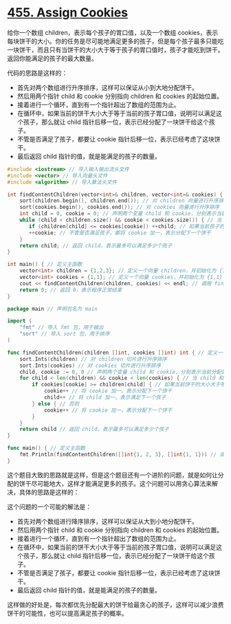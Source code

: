 # [455. Assign Cookies](https://leetcode.com/problems/assign-cookies/)

给你一个数组 children，表示每个孩子的胃口值，以及一个数组 cookies，表示每块饼干的大小。你的任务是尽可能地满足更多的孩子，但是每个孩子最多只能吃一块饼干，而且只有当饼干的大小大于等于孩子的胃口值时，孩子才能吃到饼干。返回你能满足的孩子的最大数量。

代码的思路是这样的：

- 首先对两个数组进行升序排序，这样可以保证从小到大地分配饼干。
- 然后用两个指针 child 和 cookie 分别指向 children 和 cookies 的起始位置。
- 接着进行一个循环，直到有一个指针超出了数组的范围为止。
- 在循环中，如果当前的饼干大小大于等于当前的孩子胃口值，说明可以满足这个孩子，那么就让 child 指针后移一位，表示已经分配了一块饼干给这个孩子。
- 不管是否满足了孩子，都要让 cookie 指针后移一位，表示已经考虑了这块饼干。
- 最后返回 child 指针的值，就是能满足的孩子的数量。

```c++
#include <iostream> // 导入输入输出流头文件
#include <vector> // 导入向量头文件
#include <algorithm> // 导入算法头文件

int findContentChildren(vector<int>& children, vector<int>& cookies) { // 定义一个函数，参数是两个整数向量的引用 children 和 cookies，返回值是一个整数
    sort(children.begin(), children.end()); // 对 children 向量进行升序排序
    sort(cookies.begin(), cookies.end()); // 对 cookies 向量进行升序排序
    int child = 0, cookie = 0; // 声明两个变量 child 和 cookie，分别表示当前分配的孩子和饼干的索引，初始都为 0
    while (child < children.size() && cookie < cookies.size()) { // 当 child 和 cookie 都没有超过向量的大小时，循环执行
       if (children[child] <= cookies[cookie]) ++child; // 如果当前孩子的胃口小于等于当前饼干的大小，说明可以满足这个孩子，将 child 加一
       ++cookie; // 不管是否满足孩子，都将 cookie 加一，表示分配下一个饼干
    }
    return child; // 返回 child，表示最多可以满足多少个孩子
}

int main() { // 定义主函数
	vector<int> children = {1,2,3}; // 定义一个向量 children，并初始化为 {1,2,3}
	vector<int> cookies = {1,1}; // 定义一个向量 cookies，并初始化为 {1,1}
	cout << findContentChildren(children, cookies) << endl; // 调用 findContentChildren 函数，并输出结果，换行
	return 0; // 返回 0，表示程序正常结束
}

```



```go
package main // 声明包名为 main

import (
	"fmt" // 导入 fmt 包，用于输出
	"sort" // 导入 sort 包，用于排序
)

func findContentChildren(children []int, cookies []int) int { // 定义一个函数，参数是两个整数切片 children 和 cookies，返回值是一个整数
	sort.Ints(children) // 对 children 切片进行升序排序
	sort.Ints(cookies) // 对 cookies 切片进行升序排序
	child, cookie := 0, 0 // 声明两个变量 child 和 cookie，分别表示当前分配的孩子和饼干的索引，初始都为 0
	for child < len(children) && cookie < len(cookies) { // 当 child 和 cookie 都没有超过切片的长度时，循环执行
		if cookies[cookie] >= children[child] { // 如果当前饼干的大小大于等于当前孩子的胃口，说明可以满足这个孩子
			cookie++ // 将 cookie 加一，表示分配下一个饼干
			child++ // 将 child 加一，表示满足下一个孩子
		} else { // 否则
			cookie++ // 将 cookie 加一，表示分配下一个饼干
		}
	}
	return child // 返回 child，表示最多可以满足多少个孩子
}

func main() { // 定义主函数
	fmt.Println(findContentChildren([]int{1, 2, 3}, []int{1, 1})) // 调用 findContentChildren 函数，并输出结果
}

```


这个题目大致的思路就是这样，但是这个题目还有一个进阶的问题，就是如何让分配的饼干尽可能地大，这样才能满足更多的孩子。这个问题可以用贪心算法来解决，具体的思路是这样的：

这个问题的一个可能的解法是：

- 首先对两个数组进行降序排序，这样可以保证从大到小地分配饼干。
- 然后用两个指针 child 和 cookie 分别指向 children 和 cookies 的起始位置。
- 接着进行一个循环，直到有一个指针超出了数组的范围为止。
- 在循环中，如果当前的饼干大小大于等于当前的孩子胃口值，说明可以满足这个孩子，那么就让 child 指针后移一位，表示已经分配了一块饼干给这个孩子。
- 不管是否满足了孩子，都要让 cookie 指针后移一位，表示已经考虑了这块饼干。
- 最后返回 child 指针的值，就是能满足的孩子的数量。

这样做的好处是，每次都优先分配最大的饼干给最贪心的孩子，这样可以减少浪费饼干的可能性，也可以提高满足孩子的概率。



